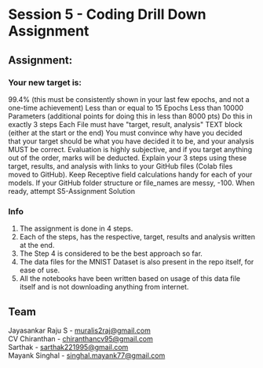 # Session 5 - Coding Drill Down Assignment

## Assignment:

### Your new target is:
99.4% (this must be consistently shown in your last few epochs, and not a one-time achievement)
Less than or equal to 15 Epochs
Less than 10000 Parameters (additional points for doing this in less than 8000 pts)
Do this in exactly 3 steps
Each File must have "target, result, analysis" TEXT block (either at the start or the end)
You must convince why have you decided that your target should be what you have decided it to be, and your analysis MUST be correct. 
Evaluation is highly subjective, and if you target anything out of the order, marks will be deducted. 
Explain your 3 steps using these target, results, and analysis with links to your GitHub files (Colab files moved to GitHub). 
Keep Receptive field calculations handy for each of your models. 
If your GitHub folder structure or file_names are messy, -100. 
When ready, attempt S5-Assignment Solution

### Info

1. The assignment is done in 4 steps.
2. Each of the steps, has the respective, target, results and analysis written at the end.
3. The Step 4 is considered to be the best approach so far.
4. The data files for the MNIST Dataset is also present in the repo itself, for ease of use.
5. All the notebooks have been written based on usage of this data file itself and is not downloading anything from internet.


 Team
 ----   
Jayasankar Raju S - muralis2raj@gmail.com     
CV Chiranthan - chiranthancv95@gmail.com <br>
Sarthak - sarthak221995@gmail.com<br>
Mayank Singhal - singhal.mayank77@gmail.com<br>